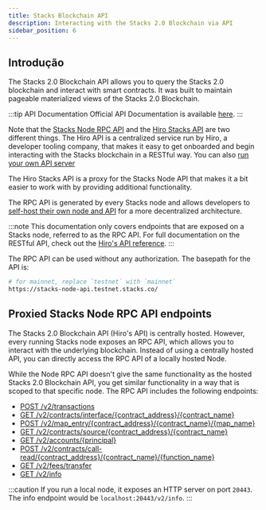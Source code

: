 ```yaml
---
title: Stacks Blockchain API
description: Interacting with the Stacks 2.0 Blockchain via API
sidebar_position: 6
---
```


## Introdução
The Stacks 2.0 Blockchain API allows you to query the Stacks 2.0 blockchain and interact with smart contracts. It was built to maintain pageable materialized views of the Stacks 2.0 Blockchain.

:::tip API Documentation Official API Documentation is available [here](https://stacks-network.github.io/stacks-blockchain/). :::

Note that the [Stacks Node RPC API](https://github.com/stacks-network/stacks-blockchain/) and the [Hiro Stacks API](https://www.hiro.so/stacks-api) are two different things. The Hiro API is a centralized service run by Hiro, a developer tooling company, that makes it easy to get onboarded and begin interacting with the Stacks blockchain in a RESTful way. You can also [run your own API server](https://docs.hiro.so/get-started/running-api-node)

The Hiro Stacks API is a proxy for the Stacks Node API that makes it a bit easier to work with by providing additional functionality.

The RPC API is generated by every Stacks node and allows developers to [self-host their own node and API](../nodes-and-miners/) for a more decentralized architecture.

:::note This documentation only covers endpoints that are exposed on a Stacks node, referred to as the RPC API. For full documentation on the RESTful API, check out the [Hiro's API reference](https://docs.hiro.so/api). :::

The RPC API can be used without any authorization. The basepath for the API is:

```bash
# for mainnet, replace `testnet` with `mainnet`
https://stacks-node-api.testnet.stacks.co/
```

## Proxied Stacks Node RPC API endpoints
The Stacks 2.0 Blockchain API (Hiro's API) is centrally hosted. However, every running Stacks node exposes an RPC API, which allows you to interact with the underlying blockchain. Instead of using a centrally hosted API, you can directly access the RPC API of a locally hosted Node.

While the Node RPC API doesn't give the same functionality as the hosted Stacks 2.0 Blockchain API, you get similar functionality in a way that is scoped to that specific node. The RPC API includes the following endpoints:

- [POST /v2/transactions](https://docs.hiro.so/api#operation/post_core_node_transactions)
- [GET /v2/contracts/interface/{contract_address}/{contract_name}](https://docs.hiro.so/api#operation/get_contract_interface)
- [POST /v2/map_entry/{contract_address}/{contract_name}/{map_name}](https://docs.hiro.so/api#operation/get_contract_data_map_entry)
- [GET /v2/contracts/source/{contract_address}/{contract_name}](https://docs.hiro.so/api#operation/get_contract_source)
- [GET /v2/accounts/{principal}](https://docs.hiro.so/api#operation/get_account_info)
- [POST /v2/contracts/call-read/{contract_address}/{contract_name}/{function_name}](https://docs.hiro.so/api#operation/call_read_only_function)
- [GET /v2/fees/transfer](https://docs.hiro.so/api#operation/get_fee_transfer)
- [GET /v2/info](https://docs.hiro.so/api#operation/get_core_api_info)

:::caution If you run a local node, it exposes an HTTP server on port `20443`. The info endpoint would be `localhost:20443/v2/info`. :::
